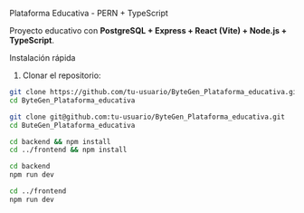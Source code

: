Plataforma Educativa - PERN + TypeScript

Proyecto educativo con **PostgreSQL + Express + React (Vite) + Node.js + TypeScript**.

Instalación rápida

1. Clonar el repositorio:
```bash
git clone https://github.com/tu-usuario/ByteGen_Plataforma_educativa.git
cd ByteGen_Plataforma_educativa

git clone git@github.com:tu-usuario/ByteGen_Plataforma_educativa.git
cd ButeGen_Plataforma_educativa

cd backend && npm install
cd ../frontend && npm install

cd backend
npm run dev 

cd ../frontend
npm run dev